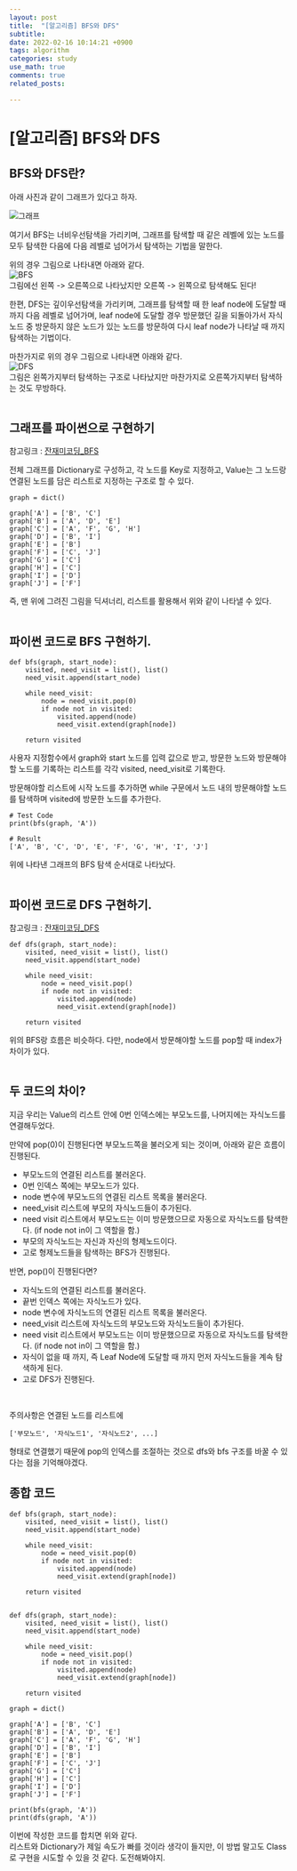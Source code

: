 ```yaml
---
layout: post
title:  "[알고리즘] BFS와 DFS"
subtitle:
date: 2022-02-16 10:14:21 +0900
tags: algorithm
categories: study
use_math: true
comments: true
related_posts:

---
```


# [알고리즘] BFS와 DFS<br/>

## BFS와 DFS란?<br/>

아래 사진과 같이 그래프가 있다고 하자.<br/>

![그래프](https://github.com/WookeyKim95/WookeyKim95.github.io/blob/main/assets/img/study/algorithm/2022-02-16_bfs_and_dfs_1.jpg?raw=true)
<br/>

여기서 BFS는 너비우선탐색을 가리키며, 그래프를 탐색할 때 같은 레벨에 있는 노드를 모두 탐색한 다음에 다음 레벨로 넘어가서 탐색하는 기법을 말한다. <br/>

위의 경우 그림으로 나타내면 아래와 같다.<br/>
![BFS](https://github.com/WookeyKim95/WookeyKim95.github.io/blob/main/assets/img/study/algorithm/2022-02-16_bfs_and_dfs_2.jpg?raw=true)
<br/>
그림에선 왼쪽 -> 오른쪽으로 나타났지만 오른쪽 -> 왼쪽으로 탐색해도 된다!<br/>

한편, DFS는 깊이우선탐색을 가리키며, 그래프를 탐색할 때 한 leaf node에 도달할 때 까지 다음 레벨로 넘어가며, leaf node에 도달할 경우 방문했던 길을 되돌아가서 자식노드 중 방문하지 않은 노드가 있는 노드를 방문하여 다시 leaf node가 나타날 때 까지 탐색하는 기법이다.<br/>

마찬가지로 위의 경우 그림으로 나타내면 아래와 같다.<br/>
![DFS](https://github.com/WookeyKim95/WookeyKim95.github.io/blob/main/assets/img/study/algorithm/2022-02-16_bfs_and_dfs_3.jpg?raw=true)
<br/>
그림은 왼쪽가지부터 탐색하는 구조로 나타났지만 마찬가지로 오른쪽가지부터 탐색하는 것도 무방하다.<br/>
<br/>

## 그래프를 파이썬으로 구현하기<br/>

참고링크 : [잔재미코딩_BFS](https://fun-coding.org/Chapter18-bfs-live.html)<br/>

전체 그래프를 Dictionary로 구성하고, 각 노드를 Key로 지정하고, Value는 그 노드랑 연결된 노드를 담은 리스트로 지정하는 구조로 할 수 있다.

```
graph = dict()

graph['A'] = ['B', 'C']
graph['B'] = ['A', 'D', 'E']
graph['C'] = ['A', 'F', 'G', 'H']
graph['D'] = ['B', 'I']
graph['E'] = ['B']
graph['F'] = ['C', 'J']
graph['G'] = ['C']
graph['H'] = ['C']
graph['I'] = ['D']
graph['J'] = ['F']
```

즉, 맨 위에 그려진 그림을 딕셔너리, 리스트를 활용해서 위와 같이 나타낼 수 있다.<br/>
<br/>

## 파이썬 코드로 BFS 구현하기.<br/>

```
def bfs(graph, start_node):
    visited, need_visit = list(), list()
    need_visit.append(start_node)
    
    while need_visit:
        node = need_visit.pop(0)
        if node not in visited:
            visited.append(node)
            need_visit.extend(graph[node])
    
    return visited
```

사용자 지정함수에서 graph와 start 노드를 입력 값으로 받고, 방문한 노드와 방문해야할 노드를 기록하는 리스트를 각각 visited, need_visit로 기록한다.<br/>

방문해야할 리스트에 시작 노드를 추가하면 while 구문에서 노드 내의 방문해야할 노드를 탐색하며 visited에 방문한 노드를 추가한다.

```
# Test Code
print(bfs(graph, 'A'))

# Result
['A', 'B', 'C', 'D', 'E', 'F', 'G', 'H', 'I', 'J']
```

위에 나타낸 그래프의 BFS 탐색 순서대로 나타났다.<br/>
<br/>

## 파이썬 코드로 DFS 구현하기.<br/>

참고링크 : [잔재미코딩_DFS](https://fun-coding.org/Chapter18-dfs-live.html)

```
def dfs(graph, start_node):
    visited, need_visit = list(), list()
    need_visit.append(start_node)
    
    while need_visit:
        node = need_visit.pop()
        if node not in visited:
            visited.append(node)
            need_visit.extend(graph[node])
    
    return visited
```

위의 BFS랑 흐름은 비슷하다. 다만, node에서 방문해야할 노드를 pop할 때 index가 차이가 있다.<br/>
<br/>


## 두 코드의 차이?<br/>

지금 우리는 Value의 리스트 안에 0번 인덱스에는 부모노드를, 나머지에는 자식노드를 연결해두었다.<br/>

만약에 pop(0)이 진행된다면 부모노드쪽을 불러오게 되는 것이며,
아래와 같은 흐름이 진행된다.

- 부모노드의 연결된 리스트를 불러온다.
- 0번 인덱스 쪽에는 부모노드가 있다.
- node 변수에 부모노드의 연결된 리스트 목록을 불러온다.
- need_visit 리스트에 부모의 자식노드들이 추가된다.
- need visit 리스트에서 부모노드는 이미 방문했으므로 자동으로 자식노드를 탐색한다. (if node not in이 그 역할을 함.)
- 부모의 자식노드는 자신과 자신의 형제노드이다.
- 고로 형제노드들을 탐색하는 BFS가 진행된다.

반면, pop()이 진행된다면?

- 자식노드의 연결된 리스트를 불러온다.
- 끝번 인덱스 쪽에는 자식노드가 있다.
- node 변수에 자식노드의 연결된 리스트 목록을 불러온다.
- need_visit 리스트에 자식노드의 부모노드와 자식노드들이 추가된다.
- need visit 리스트에서 부모노드는 이미 방문했으므로 자동으로 자식노드를 탐색한다. (if node not in이 그 역할을 함.)
- 자식이 없을 때 까지, 즉 Leaf Node에 도달할 때 까지 먼저 자식노드들을 계속 탐색하게 된다.
- 고로 DFS가 진행된다.
<br/>

주의사항은 연결된 노드를 리스트에

```
['부모노드', '자식노드1', '자식노드2', ...]
```

형태로 연결했기 때문에 pop의 인덱스를 조절하는 것으로 dfs와 bfs 구조를 바꿀 수 있다는 점을 기억해야겠다.<br/>

## 종합 코드

```
def bfs(graph, start_node):
    visited, need_visit = list(), list()
    need_visit.append(start_node)
    
    while need_visit:
        node = need_visit.pop(0)
        if node not in visited:
            visited.append(node)
            need_visit.extend(graph[node])
    
    return visited


def dfs(graph, start_node):
    visited, need_visit = list(), list()
    need_visit.append(start_node)
    
    while need_visit:
        node = need_visit.pop()
        if node not in visited:
            visited.append(node)
            need_visit.extend(graph[node])
    
    return visited

graph = dict()

graph['A'] = ['B', 'C']
graph['B'] = ['A', 'D', 'E']
graph['C'] = ['A', 'F', 'G', 'H']
graph['D'] = ['B', 'I']
graph['E'] = ['B']
graph['F'] = ['C', 'J']
graph['G'] = ['C']
graph['H'] = ['C']
graph['I'] = ['D']
graph['J'] = ['F']

print(bfs(graph, 'A'))
print(dfs(graph, 'A'))
```

이번에 작성한 코드를 합치면 위와 같다.<br/>
리스트와 Dictionary가 제일 속도가 빠를 것이라 생각이 들지만, 이 방법 말고도 Class로 구현을 시도할 수 있을 것 같다. 도전해봐야지.<br/>